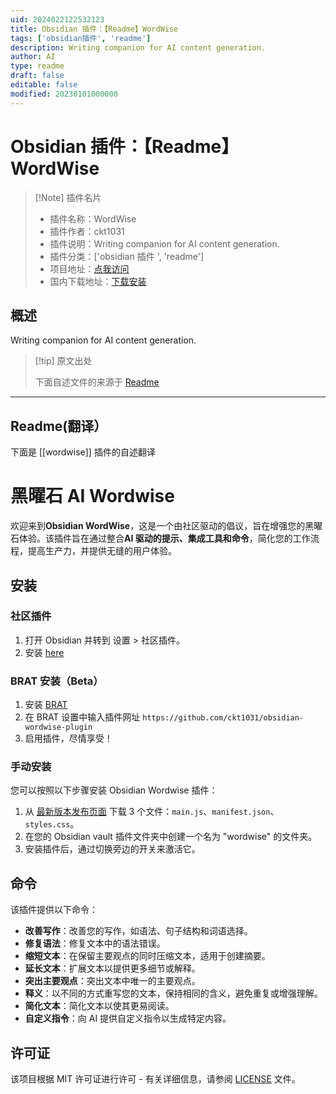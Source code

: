 ```yaml
---
uid: 2024022122532123
title: Obsidian 插件：【Readme】WordWise
tags: ['obsidian插件', 'readme']
description: Writing companion for AI content generation.
author: AI
type: readme
draft: false
editable: false
modified: 20230101000000
---
```


# Obsidian 插件：【Readme】WordWise

> [!Note] 插件名片
> - 插件名称：WordWise
> - 插件作者：ckt1031
> - 插件说明：Writing companion for AI content generation.
> - 插件分类：['obsidian 插件 ', 'readme']
> - 项目地址：[点我访问](https://github.com/ckt1031/obsidian-wordwise-plugin)
> - 国内下载地址：[下载安装](https://pkmer.cn/products/plugin/pluginMarket/?wordwise)

## 概述

Writing companion for AI content generation.

> [!tip] 原文出处
>
>下面自述文件的来源于 [Readme](https://ghproxy.net/https://raw.githubusercontent.com/ckt1031/obsidian-wordwise-plugin/main/README.md)

---

## Readme(翻译）

下面是 [[wordwise]] 插件的自述翻译

# 黑曜石 AI Wordwise

欢迎来到**Obsidian WordWise**，这是一个由社区驱动的倡议，旨在增强您的黑曜石体验。该插件旨在通过整合**AI 驱动的提示、集成工具和命令**，简化您的工作流程，提高生产力，并提供无缝的用户体验。

## 安装

### 社区插件

1. 打开 Obsidian 并转到 设置 > 社区插件。
2. 安装 [here](https://obsidian.md/plugins?id=wordwise)

### BRAT 安装（Beta）

1. 安装 [BRAT](https://github.com/TfTHacker/obsidian42-brat)
2. 在 BRAT 设置中输入插件网址 `https://github.com/ckt1031/obsidian-wordwise-plugin`
3. 启用插件，尽情享受！

### 手动安装

您可以按照以下步骤安装 Obsidian Wordwise 插件：

1. 从 [最新版本发布页面](https://github.com/ckt1031/obsidian-wordwise-plugin/releases/latest) 下载 3 个文件：`main.js`、`manifest.json`、`styles.css`。
2. 在您的 Obsidian vault 插件文件夹中创建一个名为 "wordwise" 的文件夹。
3. 安装插件后，通过切换旁边的开关来激活它。

## 命令

该插件提供以下命令：

- **改善写作**：改善您的写作，如语法、句子结构和词语选择。
- **修复语法**：修复文本中的语法错误。
- **缩短文本**：在保留主要观点的同时压缩文本，适用于创建摘要。
- **延长文本**：扩展文本以提供更多细节或解释。
- **突出主要观点**：突出文本中唯一的主要观点。
- **释义**：以不同的方式重写您的文本，保持相同的含义，避免重复或增强理解。
- **简化文本**：简化文本以使其更易阅读。
- **自定义指令**：向 AI 提供自定义指令以生成特定内容。

## 许可证

该项目根据 MIT 许可证进行许可 - 有关详细信息，请参阅 [LICENSE](LICENSE) 文件。

